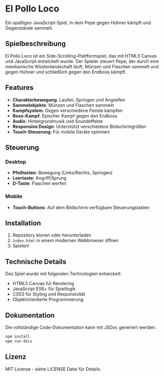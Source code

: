 # El Pollo Loco

Ein spaßiges JavaScript-Spiel, in dem Pepe gegen Hühner kämpft und Gegenstände sammelt.

## Spielbeschreibung

El Pollo Loco ist ein Side-Scrolling-Plattformspiel, das mit HTML5 Canvas und JavaScript entwickelt wurde. Der Spieler steuert Pepe, der durch eine mexikanische Wüstenlandschaft läuft, Münzen und Flaschen sammelt und gegen Hühner und schließlich gegen den Endboss kämpft.

## Features

- **Charakterbewegung**: Laufen, Springen und Angreifen
- **Sammelobjekte**: Münzen und Flaschen sammeln
- **Kampfsystem**: Gegen verschiedene Feinde kämpfen
- **Boss-Kampf**: Epischer Kampf gegen den Endboss
- **Audio**: Hintergrundmusik und Soundeffekte
- **Responsive Design**: Unterstützt verschiedene Bildschirmgrößen
- **Touch-Steuerung**: Für mobile Geräte optimiert

## Steuerung

### Desktop

- **Pfeiltasten**: Bewegung (Links/Rechts, Springen)
- **Leertaste**: Angriff/Sprung
- **D-Taste**: Flaschen werfen

### Mobile

- **Touch-Buttons**: Auf dem Bildschirm verfügbare Steuerungstasten

## Installation

1. Repository klonen oder herunterladen
2. `index.html` in einem modernen Webbrowser öffnen
3. Spielen!

## Technische Details

Das Spiel wurde mit folgenden Technologien entwickelt:

- HTML5 Canvas für Rendering
- JavaScript ES6+ für Spiellogik
- CSS3 für Styling und Responsivität
- Objektorientierte Programmierung

## Dokumentation

Die vollständige Code-Dokumentation kann mit JSDoc generiert werden:

```bash
npm install
npm run docs
```

## Lizenz

MIT License - siehe LICENSE Datei für Details.
